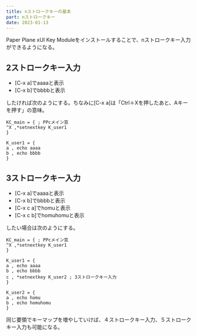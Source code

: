 ```yaml
---
title: nストロークキーの基本
part: nストロークキー
date: 2023-01-13
---
```

Paper Plane xUI Key Moduleをインストールすることで、nストロークキー入力ができるようになる。

## 2ストロークキー入力

- [C-x a]でaaaaと表示
- [C-x b]でbbbbと表示

したければ次のようにする。ちなみに[C-x a]は「Ctrl＋Xを押したあと、Aキーを押す」の意味。

```text
KC_main = { ; PPcメイン窓
^X ,*setnextkey K_user1
}

K_user1 = {
a , echo aaaa
b , echo bbbb
}
```

## 3ストロークキー入力

- [C-x a]でaaaaと表示
- [C-x b]でbbbbと表示
- [C-x c a]でhomuと表示
- [C-x c b]でhomuhomuと表示

したい場合は次のようにする。

```text
KC_main = { ; PPcメイン窓
^X ,*setnextkey K_user1
}

K_user1 = {
a , echo aaaa
b , echo bbbb
c , *setnextkey K_user2 ; 3ストロークキー入力
}

K_user2 = {
a , echo homu
b , echo homuhomu
}
```

同じ要領でキーマップを増やしていけば、４ストロークキー入力、５ストロークキー入力も可能になる。
